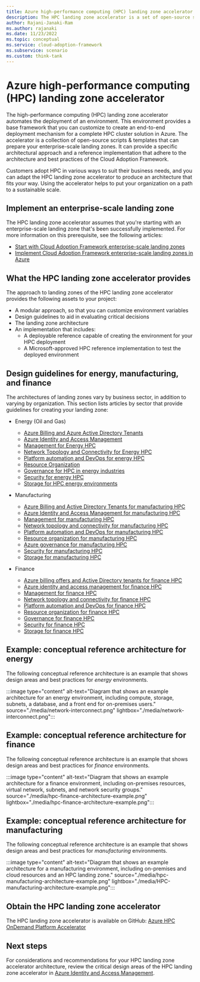 ```yaml
---
title: Azure high-performance computing (HPC) landing zone accelerator
description: The HPC landing zone accelerator is a set of open-source scripts and templates that help you create a deployment solution for customized HPC landing zones that adhere to best practices.
author: Rajani-Janaki-Ram
ms.author: rajanaki
ms.date: 11/23/2022
ms.topic: conceptual
ms.service: cloud-adoption-framework
ms.subservice: scenario
ms.custom: think-tank
---
```


# Azure high-performance computing (HPC) landing zone accelerator

The high-performance computing (HPC) landing zone accelerator automates the deployment of an environment. This environment provides a base framework that you can customize to create an end-to-end deployment mechanism for a complete HPC cluster solution in Azure. The accelerator is a collection of open-source scripts & templates that can prepare your enterprise-scale landing zones. It can provide a specific architectural approach and a reference implementation that adhere to the architecture and best practices of the Cloud Adoption Framework. 

Customers adopt HPC in various ways to suit their business needs, and you can adapt the HPC landing zone accelerator to produce an architecture that fits *your* way. Using the accelerator helps to put your organization on a path to a sustainable scale.

## Implement an enterprise-scale landing zone

The HPC landing zone accelerator assumes that you're starting with an enterprise-scale landing zone that's been successfully implemented. For more information on this prerequisite, see the following articles:

- [Start with Cloud Adoption Framework enterprise-scale landing zones](../../ready/enterprise-scale/index.md)
- [Implement Cloud Adoption Framework enterprise-scale landing zones in Azure](../../ready/enterprise-scale/implementation.md)

## What the HPC landing zone accelerator provides

The approach to landing zones of the HPC landing zone accelerator provides the following assets to your project:

- A modular approach, so that you can customize environment variables
- Design guidelines to aid in evaluating critical decisions
- The landing zone architecture
- An implementation that includes:
  - A deployable reference capable of creating the environment for your HPC deployment
  - A Microsoft-approved HPC reference implementation to test the deployed environment

## Design guidelines for energy, manufacturing, and finance

The architectures of landing zones vary by business sector, in addition to varying by organization. This section lists articles by sector that provide guidelines for creating your landing zone:

- Energy (Oil and Gas)

  - [Azure Billing and Azure Active Directory Tenants](./energy/azure-billing-active-directory-tenant.md)
  - [Azure Identity and Access Management](./energy/identity-access-management.md)
  - [Management for Energy HPC](./energy/management.md)
  - [Network Topology and Connectivity for Energy HPC](./energy/network-topology-connectivity.md)
  - [Platform automation and DevOps for energy HPC](./energy/platform-automation-devops.md)
  - [Resource Organization](./energy/resource-organization.md)
  - [Governance for HPC in energy industries](./energy/security-governance-compliance.md)
  - [Security for energy HPC](./energy/security.md)
  - [Storage for HPC energy environments](./energy/storage.md)
  
- Manufacturing 
  - [Azure Billing and Active Directory Tenants for manufacturing HPC](./manufacturing/azure-billing-active-directory-tenant.md)
  - [Azure Identity and Access Management for manufacturing HPC](./manufacturing/identity-access-management.md)
  - [Management for manufacturing HPC](./manufacturing/management.md)
  - [Network topology and connectivity for manufacturing HPC](./manufacturing/network-topology-connectivity.md)
  - [Platform automation and DevOps for manufacturing HPC](./manufacturing/platform-automation-devops.md)
  - [Resource organization for manufacturing HPC](./manufacturing/resource-organization.md)
  - [Azure governance for manufacturing HPC](./manufacturing/security-governance-compliance.md)
  - [Security for manufacturing HPC](./manufacturing/security.md)
  - [Storage for manufacturing HPC](./manufacturing/storage.md)

- Finance
  - [Azure billing offers and Active Directory tenants for finance HPC](./finance/azure-billing-active-directory-tenant.md)
  - [Azure identity and access management for finance HPC](./finance/identity-access-management.md)
  - [Management for finance HPC](./finance/management.md)
  - [Network topology and connectivity for finance HPC](./finance/network-topology-connectivity.md)
  - [Platform automation and DevOps for finance HPC](./finance/platform-automation-devops.md)
  - [Resource organization for finance HPC](./finance/resource-organization.md)
  - [Governance for finance HPC](./finance/security-governance-compliance.md)
  - [Security for finance HPC](./finance/security.md)
  - [Storage for finance HPC](./finance/storage.md)

## Example: conceptual reference architecture for energy

The following conceptual reference architecture is an example that shows design areas and best practices for *energy* environments.

:::image type="content" alt-text="Diagram that shows an example architecture for an energy environment, including compute, storage, subnets, a database, and a front end for on-premises users." source="./media/network-interconnect.png" lightbox="./media/network-interconnect.png":::

## Example: conceptual reference architecture for finance

The following conceptual reference architecture is an example that shows design areas and best practices for *finance* environments.

:::image type="content" alt-text="Diagram that shows an example architecture for a finance environment, including on-premises resources, virtual network, subnets, and network security groups." source="./media/hpc-finance-architecture-example.png" lightbox="./media/hpc-finance-architecture-example.png":::


## Example: conceptual reference architecture for manufacturing

The following conceptual reference architecture is an example that shows design areas and best practices for *manufacturing* environments.

:::image type="content" alt-text="Diagram that shows an example architecture for a manufacturing environment, including on-premises and cloud resources and an HPC landing zone." source="./media/hpc-manufacturing-architecture-example.png" lightbox="./media/HPC-manufacturing-architecture-example.png":::


## Obtain the HPC landing zone accelerator

The HPC landing zone accelerator is available on GitHub: [Azure HPC OnDemand Platform Accelerator](https://azure.github.io/az-hop/)

## Next steps

For considerations and recommendations for your HPC landing zone accelerator architecture, review the critical design areas of the HPC landing zone accelerator in [Azure Identity and Access Management](./energy/identity-access-management.md).
